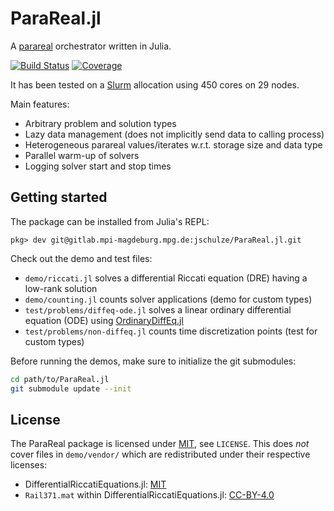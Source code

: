 # ParaReal.jl

A [parareal](https://en.wikipedia.org/wiki/Parareal) orchestrator written in Julia.

[![Build Status](https://gitlab.mpi-magdeburg.mpg.de/jschulze/ParaReal.jl/badges/main/pipeline.svg)](https://gitlab.mpi-magdeburg.mpg.de/jschulze/ParaReal.jl/pipelines)
[![Coverage](https://gitlab.mpi-magdeburg.mpg.de/jschulze/ParaReal.jl/badges/main/coverage.svg)](https://gitlab.mpi-magdeburg.mpg.de/jschulze/ParaReal.jl/commits/main)

It has been tested on a [Slurm](https://slurm.schedmd.com/) allocation using 450 cores on 29 nodes.

Main features:

* Arbitrary problem and solution types
* Lazy data management (does not implicitly send data to calling process)
* Heterogeneous parareal values/iterates w.r.t. storage size and data type
* Parallel warm-up of solvers
* Logging solver start and stop times

## Getting started

The package can be installed from Julia's REPL:

```julia-repl
pkg> dev git@gitlab.mpi-magdeburg.mpg.de:jschulze/ParaReal.jl.git
```

Check out the demo and test files:

* `demo/riccati.jl` solves a differential Riccati equation (DRE) having a low-rank solution
* `demo/counting.jl` counts solver applications (demo for custom types)
* `test/problems/diffeq-ode.jl` solves a linear ordinary differential equation (ODE) using [OrdinaryDiffEq.jl]
* `test/problems/non-diffeq.jl` counts time discretization points (test for custom types)

Before running the demos, make sure to initialize the git submodules:

```bash
cd path/to/ParaReal.jl
git submodule update --init
```

[OrdinaryDiffEq.jl]: https://github.com/SciML/OrdinaryDiffEq.jl

## License

The ParaReal package is licensed under [MIT], see `LICENSE`.
This does *not* cover files in `demo/vendor/` which are redistributed under their respective licenses:

* DifferentialRiccatiEquations.jl: [MIT]
* `Rail371.mat` within DifferentialRiccatiEquations.jl: [CC-BY-4.0]

[MIT]: https://spdx.org/licenses/MIT.html
[CC-BY-4.0]: https://spdx.org/licenses/CC-BY-4.0.html
